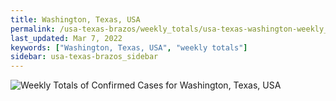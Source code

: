 ```yaml
---
title: Washington, Texas, USA
permalink: /usa-texas-brazos/weekly_totals/usa-texas-washington-weekly_totals.html
last_updated: Mar 7, 2022
keywords: ["Washington, Texas, USA", "weekly totals"]
sidebar: usa-texas-brazos_sidebar
---
```


![Weekly Totals of Confirmed Cases for Washington, Texas, USA](/covid_tracker/images/graphs/usa-texas-washington-weekly_totals_graph.png)
